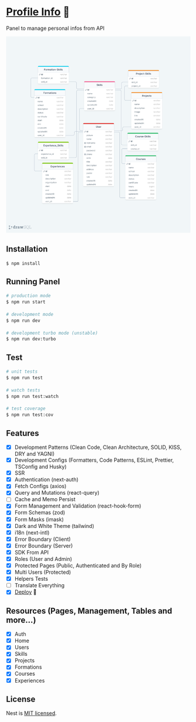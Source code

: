 # [Profile Info](https://profile-info-panel.vercel.app) 🚀

Panel to manage personal infos from API

![modelo](diagram.png)

## Installation

```bash
$ npm install
```

## Running Panel

```bash
# production mode
$ npm run start

# development mode
$ npm run dev

# development turbo mode (unstable)
$ npm run dev:turbo
```

## Test

```bash
# unit tests
$ npm run test

# watch tests
$ npm run test:watch

# test coverage
$ npm run test:cov
```

## Features

- [x] Development Patterns (Clean Code, Clean Architecture, SOLID, KISS, DRY and YAGNI)
- [x] Development Configs (Formatters, Code Patterns, ESLint, Prettier, TSConfig and Husky)
- [x] SSR
- [x] Authentication (next-auth)
- [x] Fetch Configs (axios)
- [x] Query and Mutations (react-query)
- [ ] Cache and Memo Persist
- [x] Form Management and Validation (react-hook-form)
- [x] Form Schemas (zod)
- [x] Form Masks (imask)
- [x] Dark and White Theme (tailwind)
- [x] i18n (next-intl)
- [x] Error Boundary (Client)
- [x] Error Boundary (Server)
- [x] SDK From API
- [x] Roles (User and Admin)
- [x] Protected Pages (Public, Authenticated and By Role)
- [x] Multi Users (Protected)
- [x] Helpers Tests
- [ ] Translate Everything
- [x] [Deploy](https://profile-info-panel.vercel.app) 🚀

## Resources (Pages, Management, Tables and more...)

- [x] Auth
- [x] Home
- [x] Users
- [x] Skills
- [x] Projects
- [x] Formations
- [x] Courses
- [x] Experiences

## License

Nest is [MIT licensed](LICENSE).